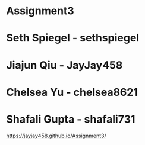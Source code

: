 # Assignment3

# Seth Spiegel - sethspiegel
# Jiajun Qiu - JayJay458
# Chelsea Yu - chelsea8621
# Shafali Gupta - shafali731


https://jayjay458.github.io/Assignment3/

